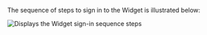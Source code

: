 The sequence of steps to sign in to the Widget is illustrated below:

<div class="full">

![Displays the Widget sign-in sequence steps](/img/oie-embedded-sdk/oie-embedded-widget-use-case-sign-in-nodejs.png)

</div>
